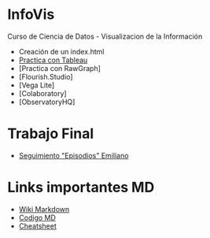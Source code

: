 # InfoVis
Curso de Ciencia de Datos - Visualizacion de la Información
- Creación de un index.html
- [Practica con Tableau](https://github.com/afantin/infovis/blob/gh-pages/Week44-Tableau.html)
- [Practica con RawGraph]
- [Flourish.Studio]
- [Vega Lite]
- [Colaboratory]
- [ObservatoryHQ]

# Trabajo Final
- [Seguimiento "Episodios" Emiliano](https://github.com/afantin/infovis/blob/gh-pages/Emiliano.html)

# Links importantes MD
- [Wiki Markdown](https://en.wikipedia.org/wiki/Markdown)
- [Codigo MD](https://guides.github.com/features/mastering-markdown/)
- [Cheatsheet](https://guides.github.com/pdfs/markdown-cheatsheet-online.pdf)
